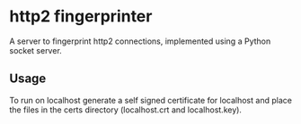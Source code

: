 # http2 fingerprinter

A server to fingerprint http2 connections, implemented using a Python socket server.

## Usage

To run on localhost generate a self signed certificate for localhost and place the files in the certs directory (localhost.crt and localhost.key).